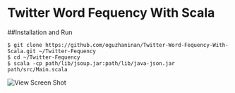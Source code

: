 # Twitter Word Fequency With Scala


##Installation and Run
```
$ git clone https://github.com/oguzhaninan/Twitter-Word-Fequency-With-Scala.git ~/Twitter-Fequency
$ cd ~/Twitter-Fequency
$ scala -cp path/lib/jsoup.jar:path/lib/java-json.jar path/src/Main.scala
```

![View Screen Shot](https://raw.githubusercontent.com/oguzhaninan/Twitter-Word-Fequency-With-Scala/master/Screenshot.png)
